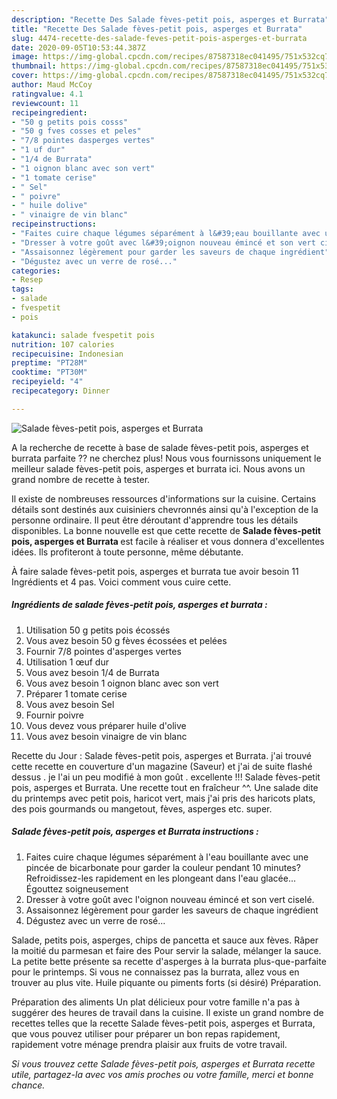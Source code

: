 ```yaml
---
description: "Recette Des Salade fèves-petit pois, asperges et Burrata"
title: "Recette Des Salade fèves-petit pois, asperges et Burrata"
slug: 4474-recette-des-salade-feves-petit-pois-asperges-et-burrata
date: 2020-09-05T10:53:44.387Z
image: https://img-global.cpcdn.com/recipes/87587318ec041495/751x532cq70/salade-feves-petit-pois-asperges-et-burrata-photo-principale-de-la-recette.jpg
thumbnail: https://img-global.cpcdn.com/recipes/87587318ec041495/751x532cq70/salade-feves-petit-pois-asperges-et-burrata-photo-principale-de-la-recette.jpg
cover: https://img-global.cpcdn.com/recipes/87587318ec041495/751x532cq70/salade-feves-petit-pois-asperges-et-burrata-photo-principale-de-la-recette.jpg
author: Maud McCoy
ratingvalue: 4.1
reviewcount: 11
recipeingredient:
- "50 g petits pois cosss"
- "50 g fves cosses et peles"
- "7/8 pointes dasperges vertes"
- "1 uf dur"
- "1/4 de Burrata"
- "1 oignon blanc avec son vert"
- "1 tomate cerise"
- " Sel"
- " poivre"
- " huile dolive"
- " vinaigre de vin blanc"
recipeinstructions:
- "Faites cuire chaque légumes séparément à l&#39;eau bouillante avec une pincée de bicarbonate pour garder la couleur pendant 10 minutes? Refroidissez-les rapidement en les plongeant dans l&#39;eau glacée... Égouttez soigneusement"
- "Dresser à votre goût avec l&#39;oignon nouveau émincé et son vert ciselé."
- "Assaisonnez légèrement pour garder les saveurs de chaque ingrédient"
- "Dégustez avec un verre de rosé..."
categories:
- Resep
tags:
- salade
- fvespetit
- pois

katakunci: salade fvespetit pois 
nutrition: 107 calories
recipecuisine: Indonesian
preptime: "PT28M"
cooktime: "PT30M"
recipeyield: "4"
recipecategory: Dinner

---
```



![Salade fèves-petit pois, asperges et Burrata](https://img-global.cpcdn.com/recipes/87587318ec041495/751x532cq70/salade-feves-petit-pois-asperges-et-burrata-photo-principale-de-la-recette.jpg)

A la recherche de recette à base de salade fèves-petit pois, asperges et burrata parfaite ?? ne cherchez plus! Nous vous fournissons uniquement le meilleur salade fèves-petit pois, asperges et burrata ici. Nous avons un grand nombre de recette à tester.

Il existe de nombreuses ressources d'informations sur la cuisine. Certains détails sont destinés aux cuisiniers chevronnés ainsi qu'à l'exception de la personne ordinaire. Il peut être déroutant d'apprendre tous les détails disponibles. La bonne nouvelle est que cette recette de <strong> Salade fèves-petit pois, asperges et Burrata </strong> est facile à réaliser et vous donnera d'excellentes idées. Ils profiteront à toute personne, même débutante.

<!--inarticleads1-->

À faire salade fèves-petit pois, asperges et burrata tue avoir besoin 11 Ingrédients et 4 pas. Voici comment vous cuire cette.

##### Ingrédients de salade fèves-petit pois, asperges et burrata :

1. Utilisation 50 g petits pois écossés
1. Vous avez besoin 50 g fèves écossées et pelées
1. Fournir 7/8 pointes d&#39;asperges vertes
1. Utilisation 1 œuf dur
1. Vous avez besoin 1/4 de Burrata
1. Vous avez besoin 1 oignon blanc avec son vert
1. Préparer 1 tomate cerise
1. Vous avez besoin  Sel
1. Fournir  poivre
1. Vous devez vous préparer  huile d&#39;olive
1. Vous avez besoin  vinaigre de vin blanc


Recette du Jour : Salade fèves-petit pois, asperges et Burrata. j&#39;ai trouvé cette recette en couverture d&#39;un magazine (Saveur) et j&#39;ai de suite flashé dessus . je l&#39;ai un peu modifié à mon goût . excellente !!! Salade fèves-petit pois, asperges et Burrata. Une recette tout en fraîcheur ^^. Une salade dite du printemps avec petit pois, haricot vert, mais j&#39;ai pris des haricots plats, des pois gourmands ou mangetout, fèves, asperges etc. super. 

<!--inarticleads2-->

##### Salade fèves-petit pois, asperges et Burrata instructions :

1. Faites cuire chaque légumes séparément à l&#39;eau bouillante avec une pincée de bicarbonate pour garder la couleur pendant 10 minutes? Refroidissez-les rapidement en les plongeant dans l&#39;eau glacée... Égouttez soigneusement
1. Dresser à votre goût avec l&#39;oignon nouveau émincé et son vert ciselé.
1. Assaisonnez légèrement pour garder les saveurs de chaque ingrédient
1. Dégustez avec un verre de rosé...


Salade, petits pois, asperges, chips de pancetta et sauce aux fèves. Râper la moitié du parmesan et faire des Pour servir la salade, mélanger la sauce. La petite bette présente sa recette d&#39;asperges à la burrata plus-que-parfaite pour le printemps. Si vous ne connaissez pas la burrata, allez vous en trouver au plus vite. Huile piquante ou piments forts (si désiré) Préparation. 

<!--inarticleads1-->

<p>
Préparation des aliments Un plat délicieux pour votre famille n'a pas à suggérer des heures de travail dans la cuisine. Il existe un grand nombre de recettes telles que la recette Salade fèves-petit pois, asperges et Burrata, que vous pouvez utiliser pour préparer un bon repas rapidement, rapidement votre ménage prendra plaisir aux fruits de votre travail.
</p>

<p>
<i>Si vous trouvez cette Salade fèves-petit pois, asperges et Burrata recette utile, partagez-la avec vos amis proches ou votre famille, merci et bonne chance.</i>
</p>
